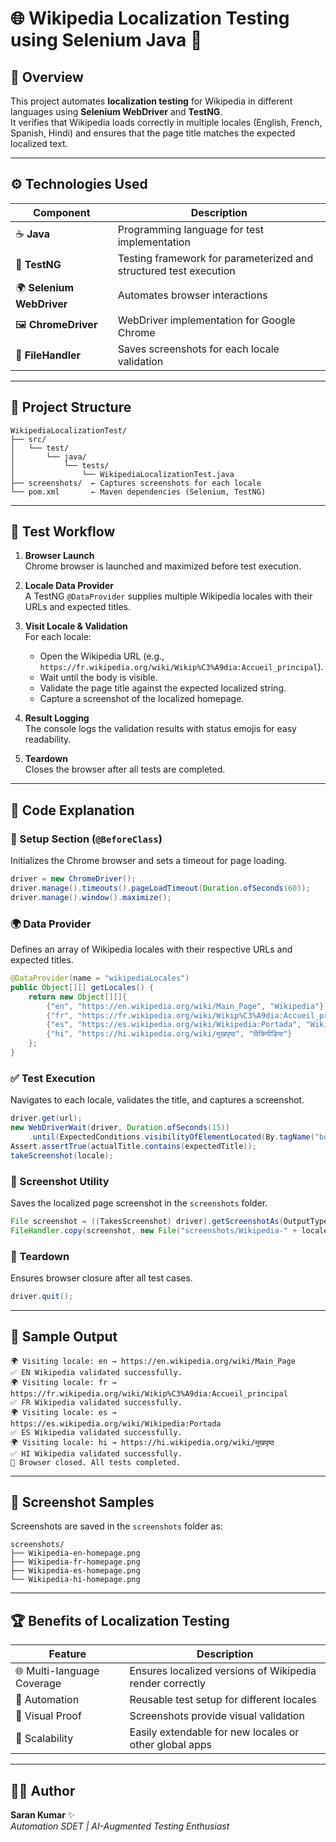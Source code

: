 # 🌐 Wikipedia Localization Testing using Selenium Java 🧪

## 🧭 Overview

This project automates **localization testing** for Wikipedia in different languages using **Selenium WebDriver** and **TestNG**.  
It verifies that Wikipedia loads correctly in multiple locales (English, French, Spanish, Hindi) and ensures that the page title matches the expected localized text.

---

## ⚙️ Technologies Used

| Component | Description |
|------------|--------------|
| ☕ **Java** | Programming language for test implementation |
| 🧪 **TestNG** | Testing framework for parameterized and structured test execution |
| 🌍 **Selenium WebDriver** | Automates browser interactions |
| 🖼️ **ChromeDriver** | WebDriver implementation for Google Chrome |
| 💾 **FileHandler** | Saves screenshots for each locale validation |

---

## 🧩 Project Structure

```
WikipediaLocalizationTest/
├── src/
│   └── test/
│       └── java/
│           └── tests/
│               └── WikipediaLocalizationTest.java
├── screenshots/  ← Captures screenshots for each locale
└── pom.xml       ← Maven dependencies (Selenium, TestNG)
```

---

## 🚀 Test Workflow

1. **Browser Launch**  
   Chrome browser is launched and maximized before test execution.

2. **Locale Data Provider**  
   A TestNG `@DataProvider` supplies multiple Wikipedia locales with their URLs and expected titles.

3. **Visit Locale & Validation**  
   For each locale:
   - Open the Wikipedia URL (e.g., `https://fr.wikipedia.org/wiki/Wikip%C3%A9dia:Accueil_principal`).
   - Wait until the body is visible.
   - Validate the page title against the expected localized string.
   - Capture a screenshot of the localized homepage.

4. **Result Logging**  
   The console logs the validation results with status emojis for easy readability.

5. **Teardown**  
   Closes the browser after all tests are completed.

---

## 🧠 Code Explanation

### 🧩 Setup Section (`@BeforeClass`)
Initializes the Chrome browser and sets a timeout for page loading.
```java
driver = new ChromeDriver();
driver.manage().timeouts().pageLoadTimeout(Duration.ofSeconds(60));
driver.manage().window().maximize();
```

### 🌍 Data Provider
Defines an array of Wikipedia locales with their respective URLs and expected titles.
```java
@DataProvider(name = "wikipediaLocales")
public Object[][] getLocales() {
    return new Object[][]{
        {"en", "https://en.wikipedia.org/wiki/Main_Page", "Wikipedia"},
        {"fr", "https://fr.wikipedia.org/wiki/Wikip%C3%A9dia:Accueil_principal", "Wikipédia"},
        {"es", "https://es.wikipedia.org/wiki/Wikipedia:Portada", "Wikipedia"},
        {"hi", "https://hi.wikipedia.org/wiki/मुखपृष्ठ", "विकिपीडिया"}
    };
}
```

### ✅ Test Execution
Navigates to each locale, validates the title, and captures a screenshot.
```java
driver.get(url);
new WebDriverWait(driver, Duration.ofSeconds(15))
    .until(ExpectedConditions.visibilityOfElementLocated(By.tagName("body")));
Assert.assertTrue(actualTitle.contains(expectedTitle));
takeScreenshot(locale);
```

### 📸 Screenshot Utility
Saves the localized page screenshot in the `screenshots` folder.
```java
File screenshot = ((TakesScreenshot) driver).getScreenshotAs(OutputType.FILE);
FileHandler.copy(screenshot, new File("screenshots/Wikipedia-" + locale + "-homepage.png"));
```

### 🧹 Teardown
Ensures browser closure after all test cases.
```java
driver.quit();
```

---

## 🏁 Sample Output

```
🌍 Visiting locale: en → https://en.wikipedia.org/wiki/Main_Page
✅ EN Wikipedia validated successfully.
🌍 Visiting locale: fr → https://fr.wikipedia.org/wiki/Wikip%C3%A9dia:Accueil_principal
✅ FR Wikipedia validated successfully.
🌍 Visiting locale: es → https://es.wikipedia.org/wiki/Wikipedia:Portada
✅ ES Wikipedia validated successfully.
🌍 Visiting locale: hi → https://hi.wikipedia.org/wiki/मुखपृष्ठ
✅ HI Wikipedia validated successfully.
🧹 Browser closed. All tests completed.
```

---

## 📸 Screenshot Samples

Screenshots are saved in the `screenshots` folder as:

```
screenshots/
├── Wikipedia-en-homepage.png
├── Wikipedia-fr-homepage.png
├── Wikipedia-es-homepage.png
└── Wikipedia-hi-homepage.png
```

---

## 🏆 Benefits of Localization Testing

| Feature | Description |
|----------|--------------|
| 🌐 Multi-language Coverage | Ensures localized versions of Wikipedia render correctly |
| 🧪 Automation | Reusable test setup for different locales |
| 📸 Visual Proof | Screenshots provide visual validation |
| 🚀 Scalability | Easily extendable for new locales or other global apps |

---

## 👨‍💻 Author

**Saran Kumar** ✨  
*Automation SDET | AI-Augmented Testing Enthusiast*  
